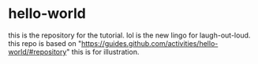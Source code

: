 # hello-world
this is the repository for the tutorial.
lol is the new lingo for laugh-out-loud.
this repo is based on "https://guides.github.com/activities/hello-world/#repository"
this is for illustration.
